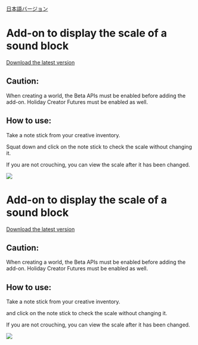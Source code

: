 [日本語バージョン](https://github.com/oasoobi/noteblockplus/blob/main/readme.md)


# Add-on to display the scale of a sound block
[Download the latest version](https://github.com/oasoobi/noteblockplus/releases/latest/download/noteblockplus.mcpack)


## Caution:
When creating a world, the Beta APIs must be enabled before adding the add-on. Holiday Creator Futures must be enabled as well.
## How to use:


Take a note stick from your creative inventory.


Squat down and click on the note stick to check the scale without changing it.


If you are not crouching, you can view the scale after it has been changed.


![](https://i.imgur.com/h7Oa1nW.png)


# Add-on to display the scale of a sound block
[Download the latest version](https://github.com/oasoobi/noteblockplus/releases/latest/download/noteblockplus.mcpack)

## Caution: 
When creating a world, the Beta APIs must be enabled before adding the add-on. Holiday Creator Futures must be enabled as well.
## How to use:

Take a note stick from your creative inventory.

and click on the note stick to check the scale without changing it.

If you are not crouching, you can view the scale after it has been changed.

![](https://i.imgur.com/h7Oa1nW.png)
